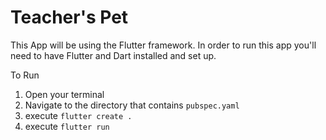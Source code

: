 # Teacher's Pet
This App will be using the Flutter framework. In order to run this app you'll need to have Flutter and Dart installed and set up.

To Run 
1. Open your terminal
2. Navigate to the directory that contains `pubspec.yaml`
3. execute `flutter create .`
4. execute `flutter run`